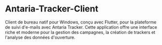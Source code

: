 # Antaria-Tracker-Client
Client de bureau natif pour Windows, conçu avec Flutter, pour la plateforme de suivi d'e-mails avec Antaria Tracker. Cette application offre une interface riche et moderne pour la gestion des campagnes, la création de trackers et l'analyse des données d'ouverture.
